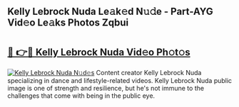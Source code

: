 ## Kelly Lebrock Nuda Le𝚊k𝚎d N𝚞𝚍e - Part-AYG Vid𝚎o Le𝚊ks Photos Zqbui

# <h2><a href="http://fbf3ox.evod.top/?m=Kelly+Lebrock+Nuda">🔗 👉🔴 Kelly Lebrock Nuda Vid𝚎o Ph𝚘t𝚘s</a></h2>

[![Kelly Lebrock Nuda N𝚞d𝚎s](https://i.imgur.com/8V9OHl7.gif)](http://fbf3ox.evod.top/?m=Kelly+Lebrock+Nuda)
Content creator Kelly Lebrock Nuda specializing in dance and lifestyle-related videos. Kelly Lebrock Nuda public image is one of strength and resilience, but he's not immune to the challenges that come with being in the public eye. 

